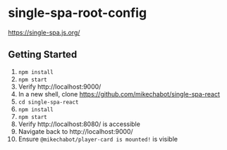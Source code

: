 # single-spa-root-config

https://single-spa.js.org/

## Getting Started
1. `npm install`
2. `npm start`
3. Verify http://localhost:9000/
4. In a new shell, clone https://github.com/mikechabot/single-spa-react
5. `cd single-spa-react`
6. `npm install`
7. `npm start`
8. Verify http://localhost:8080/ is accessible
9. Navigate back to http://localhost:9000/
10. Ensure `@mikechabot/player-card is mounted!` is visible
